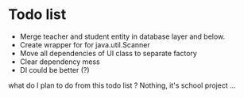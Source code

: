 # Todo list
- Merge teacher and student entity in database layer and below.
- Create wrapper for for java.util.Scanner
- Move all dependencies of UI class to separate factory
- Clear dependency mess
- DI could be better (?)


what do I plan to do from this todo list ? Nothing, it's school project ...